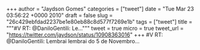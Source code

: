 
+++
author = "Jaydson Gomes"
categories = ["tweet"]
date = "Tue Mar 23 03:56:22 +0000 2010"
draft = false
slug = "26c429ebfdad2237be1e80eb88c8d577f7269e1b"
tags = ["tweet"]
title = """#V RT: @DaniloGentili: Le..."""
tweet = true
micro = true
tweet_url = "https://twitter.com/jaydson/status/10908363016"
+++
#V RT: @DaniloGentili: Lembrai lembrai do 5 de Novembro...
